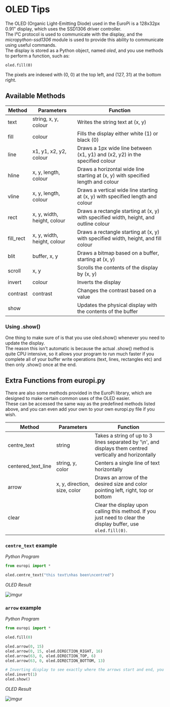 # OLED Tips

The OLED (Organic Light-Emitting Diode) used in the EuroPi is a 128x32px 0.91" display, which uses the SSD1306 driver controller.  
The I²C protocol is used to communicate with the display, and the *micropython-ssd1306* module is used to provide this ability to communicate using useful commands.  
The display is stored as a Python object, named *oled*, and you use methods to perform a function, such as:
```
oled.fill(0)
```
The pixels are indexed with (0, 0) at the top left, and (127, 31) at the bottom right.

## Available Methods

| Method | Parameters | Function |
| ------ | ---------- | -------- |
|text|string, x, y, colour|Writes the string text at (x, y)|
|fill|colour|Fills the display either white (1) or black (0)|
|line|x1, y1, x2, y2, colour|Draws a 1px wide line between (x1, y1) and (x2, y2) in the specified colour|
|hline|x, y, length, colour|Draws a horizontal wide line starting at (x, y) with specified length and colour|
|vline|x, y, length, colour|Draws a vertical wide line starting at (x, y) with specified length and colour|
|rect|x, y, width, height, colour|Draws a rectangle starting at (x, y) with specified width, height, and outline colour|
|fill_rect|x, y, width, height, colour|Draws a rectangle starting at (x, y) with specified width, height, and fill colour|
|blit|buffer, x, y|Draws a bitmap based on a buffer, starting at (x, y)|
|scroll|x, y|Scrolls the contents of the display by (x, y)|
|invert|colour|Inverts the display|
|contrast|contrast|Changes the contrast based on a value|
|show||Updates the physical display with the contents of the buffer|

### Using .show()
One thing to make sure of is that you use oled.show() whenever you need to update the display.  
The reason this isn't automatic is because the actual .show() method is quite CPU intensive, so it allows your program to run much faster if you complete all of your buffer write operations (text, lines, rectangles etc) and then only .show() once at the end.

## Extra Functions from europi.py

There are also some methods provided in the EuroPi library, which are designed to make certain common uses of the OLED easier.  
These can be accessed the same way as the predefined methods listed above, and you can even add your own to your own europi.py file if you wish.

| Method             | Parameters                   | Function                                                                                                      |
|--------------------|------------------------------|---------------------------------------------------------------------------------------------------------------|
| centre_text        | string                       | Takes a string of up to 3 lines separated by '\n', and displays them centred vertically and horizontally      |
| centered_text_line | string, y, color             | Centers a single line of text horizontally                                                                    |
| arrow              | x, y, direction, size, color | Draws an arrow of the desired size and color pointing left, right, top or bottom                              |
| clear              |                              | Clear the display upon calling this method. If you just need to clear the display buffer, use `oled.fill(0)`. |

### `centre_text` example

*Python Program*

```python
from europi import *

oled.centre_text("this text\nhas been\ncentred")
```

*OLED Result*

![imgur](https://i.imgur.com/Elljlt1.jpg)

### `arrow` example

*Python Program*

```python
from europi import *

oled.fill(0)

oled.arrow(0, 15)
oled.arrow(0, 15, oled.DIRECTION_RIGHT, 16)
oled.arrow(63, 0, oled.DIRECTION_TOP, 6)
oled.arrow(63, 0, oled.DIRECTION_BOTTOM, 13)

# Inverting display to see exactly where the arrows start and end, you don't have to do that
oled.invert(1)
oled.show()
```

*OLED Result*

![imgur](https://i.imgur.com/pQIu4it.jpg)
